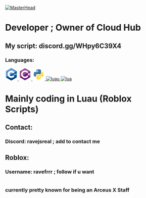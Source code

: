 [![MasterHead]([https://i.imgur.com/F7cbiEn.png)](discord.gg/WHpy6C39X4)
<h1 align="left">Developer ; Owner of Cloud Hub</h1>
<h2 align="left">My script: discord.gg/WHpy6C39X4</h2>
<h3 align="left">Languages:</h3>
<p align="left"> 
<a href="https://www.w3schools.com/cpp/" target="_blank" rel="noreferrer"> <img src="https://raw.githubusercontent.com/devicons/devicon/master/icons/cplusplus/cplusplus-original.svg" alt="cplusplus" width="40" height="40"/>
</a> <a href="https://www.w3schools.com/cs/" target="_blank" rel="noreferrer"> <img src="https://raw.githubusercontent.com/devicons/devicon/master/icons/csharp/csharp-original.svg" alt="csharp" width="40" height="40"/> 
</a> <a href="https://www.python.org" target="_blank" rel="noreferrer"> <img src="https://raw.githubusercontent.com/devicons/devicon/master/icons/python/python-original.svg" alt="python" width="40" height="40"/> </a>
</a> <a href="https://luau-lang.org/" target="_blank" rel="noreferrer"> <img src="https://luau-lang.org/assets/images/luau-88.png" alt="luau" width="40" height="40"/> </a>
</a> <a href="https://www.lua.org/" target="_blank" rel="noreferrer"> <img src="https://www.lua.org/images/luaa.gif" alt="lua" width="40" height="40"/> </a></p>
<h1 align="left">Mainly coding in Luau (Roblox Scripts)</h1>
<h2 align="left">Contact:</h2>
<h3 align="left">Discord: ravejsreal ; add to contact me</h3>
<h2 align="left">Roblox:</h2>
<h3 align="left">Username: ravefrrr ; follow if u want</h3>
<h1 align="left"></h1>
<h3 align="left">currently pretty known for being an Arceus X Staff</h3>
